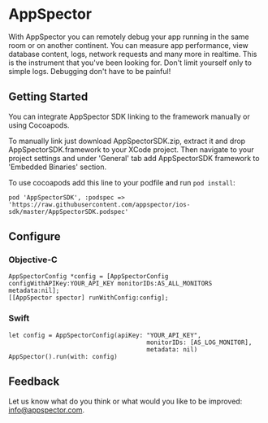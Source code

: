 # AppSpector
With AppSpector you can remotely debug your app running in the same room or on another continent. 
You can measure app performance, view database content, logs, network requests and many more in realtime. 
This is the instrument that you've been looking for. Don't limit yourself only to simple logs. 
Debugging don't have to be painful!

## Getting Started
You can integrate AppSpector SDK linking to the framework manually or using Cocoapods.

To manually link just download AppSpectorSDK.zip, extract it and drop AppSpectorSDK.framework to your XCode project.
Then navigate to your project settings and under 'General' tab add AppSpectorSDK framework to 'Embedded Binaries' section.

To use cocoapods add this line to your podfile and run `pod install`:

`pod 'AppSpectorSDK', :podspec => 'https://raw.githubusercontent.com/appspector/ios-sdk/master/AppSpectorSDK.podspec'`


## Configure

### Objective-C
```
AppSpectorConfig *config = [AppSpectorConfig configWithAPIKey:YOUR_API_KEY monitorIDs:AS_ALL_MONITORS metadata:nil];
[[AppSpector spector] runWithConfig:config];
```

### Swift
```
let config = AppSpectorConfig(apiKey: "YOUR_API_KEY",
                                      monitorIDs: [AS_LOG_MONITOR],
                                      metadata: nil)
AppSpector().run(with: config)
```

## Feedback
Let us know what do you think or what would you like to be improved: [info@appspector.com](mailto:info@appspector.com).
